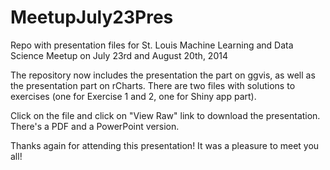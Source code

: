MeetupJuly23Pres
================

Repo with presentation files for St. Louis Machine Learning and Data Science Meetup on July 23rd and August 20th, 2014

The repository now includes the presentation the part on ggvis, as well as the presentation part on rCharts. There are two files with solutions to exercises (one for Exercise 1 and 2, one for Shiny app part).

Click on the file and click on "View Raw" link to download the presentation. There's a PDF and a PowerPoint version.

Thanks again for attending this presentation! It was a pleasure to meet you all!
